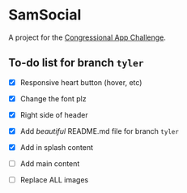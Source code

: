 # SamSocial

A project for the [Congressional App Challenge](https://www.congressionalappchallenge.us/).

## To-do list for branch `tyler`

- [x] Responsive heart button (hover, etc)

- [x] Change the font plz
- [x] Right side of header
- [x] Add *beautiful* README.md file for branch `tyler`
- [X] Add in splash content
- [ ] Add main content
- [ ] Replace ALL images